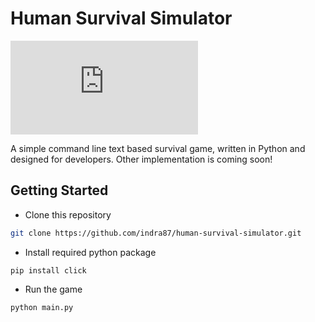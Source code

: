 # Human Survival Simulator

![GitHub Downloads (specific asset, all releases)](https://img.shields.io/github/downloads/indra87g/human-survival-simulator/main.py?label=Total%20Downloads&style=for-the-badge)

A simple command line text based survival game, written in Python and designed for developers.
Other implementation is coming soon!

## Getting Started
- Clone this repository
```sh
git clone https://github.com/indra87/human-survival-simulator.git
```
- Install required python package
```
pip install click
```
- Run the game
```sh
python main.py
```